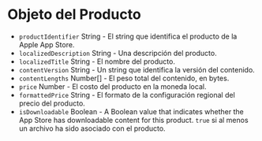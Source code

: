 # Objeto del Producto

* `productIdentifier` String - El string que identifica el producto de la Apple App Store.
* `localizedDescription` String - Una descripción del producto.
* `localizedTitle` String - El nombre del producto.
* `contentVersion` String - Un string que identifica la versión del contenido.
* `contentLengths` Number[] - El peso total del contenido, en bytes.
* `price` Number - El costo del producto en la moneda local.
* `formattedPrice` String - El formato de la configuración regional del precio del producto.
* `isDownloadable` Boolean - A Boolean value that indicates whether the App Store has downloadable content for this product. `true` si al menos un archivo ha sido asociado con el producto.